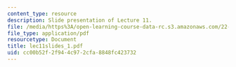```yaml
---
content_type: resource
description: Slide presentation of Lecture 11.
file: /media/https%3A/open-learning-course-data-rc.s3.amazonaws.com/22-812j-managing-nuclear-technology-spring-2004/cc00b52f2f944c972cfa8848fc423732_lec11slides_1.pdf
file_type: application/pdf
resourcetype: Document
title: lec11slides_1.pdf
uid: cc00b52f-2f94-4c97-2cfa-8848fc423732
---
```

